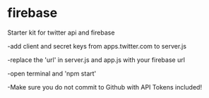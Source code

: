 # firebase
Starter kit for twitter api and firebase

-add client and secret keys from apps.twitter.com to server.js

-replace the 'url' in server.js and app.js with your firebase url

-open terminal and 'npm start'

-Make sure you do not commit to Github with API Tokens included!
